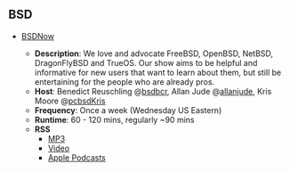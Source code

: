 ## BSD

-   [BSDNow](http://www.bsdnow.tv/)
    
    -   **Description**: We love and advocate FreeBSD, OpenBSD, NetBSD, DragonFlyBSD and TrueOS. Our show aims to be helpful and informative for new users that want to learn about them, but still be entertaining for the people who are already pros.
    -   **Host**: Benedict Reuschling @[bsdbcr](https://twitter.com/bsdbcr), Allan Jude @[allanjude](https://twitter.com/allanjude), Kris Moore @[pcbsdKris](https://twitter.com/pcbsdkris)
    -   **Frequency**: Once a week (Wednesday US Eastern)
    -   **Runtime**: 60 - 120 mins, regularly ~90 mins
    -   **RSS**
        -   [MP3](http://feeds.feedburner.com/BsdNowMp3)
        -   [Video](http://feeds.feedburner.com/BsdNowMobile)
        -   [Apple Podcasts](https://itunes.apple.com/us/podcast/bsd-now/id701045710)